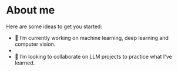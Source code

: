 # About me

Here are some ideas to get you started:

- 🔭 I’m currently working on machine learning, deep learning and computer vision.
- 
- 👯 I’m looking to collaborate on LLM projects to practice what I've learned.  


